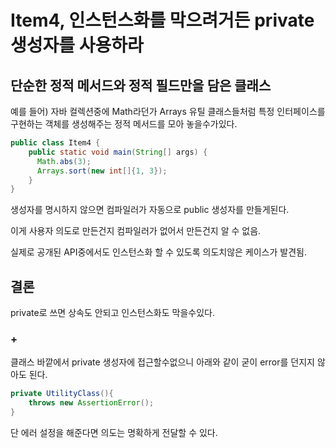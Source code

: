 # Item4, 인스턴스화를 막으려거든 private 생성자를 사용하라

## 단순한 정적 메서드와 정적 필드만을 담은 클래스

예를 들어) 자바 컬렉션중에 Math라던가 Arrays 유틸 클래스들처럼 특정 인터페이스를 구현하는 객체를 생성해주는 정적 메서드를 모아 놓을수가있다.

```java
public class Item4 { 
    public static void main(String[] args) {
      Math.abs(3);
      Arrays.sort(new int[]{1, 3});
    }
}
```

생성자를 명시하지 않으면 컴파일러가 자동으로 public 생성자를 만들게된다.

이게 사용자 의도로 만든건지 컴파일러가 없어서 만든건지 알 수 없음.

실제로 공개된 API중에서도 인스턴스화 할 수 있도록 의도치않은 케이스가 발견됨.

## 결론

private로 쓰면 상속도 안되고 인스턴스화도 막을수있다.

### +

클래스 바깥에서 private 생성자에 접근할수없으니 아래와 같이 굳이 error를 던지지 않아도 된다. 

```java
private UtilityClass(){
	throws new AssertionError();
}
```

단 에러 설정을 해준다면 의도는 명확하게 전달할 수 있다.